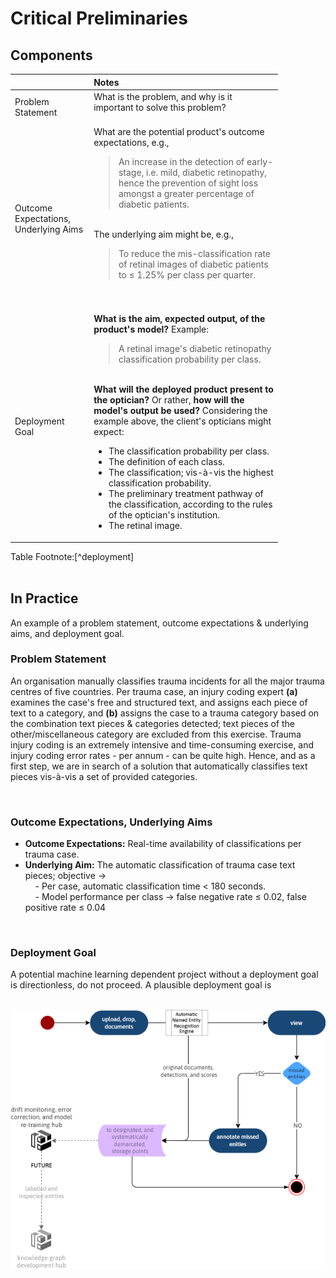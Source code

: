 # Critical Preliminaries

## Components

<table style="width: 85%;">
    <colgroup>
        <col span="1" style="width: 26.5%;">
        <col span="1" style="width: 63.5%;">
    </colgroup>
    <thead><tr style="text-align: left"><th></th><th>Notes</th></tr></thead>
    <tr><td>Problem Statement</td><td>What is the problem, and why is it important to solve this problem?<br><br></td></tr>
    <tr><td>Outcome Expectations, Underlying Aims</td>
        <td>What are the potential product's outcome expectations, e.g.,
        <blockquote>
            An increase in the detection of early-stage, i.e. mild, diabetic retinopathy, hence the prevention of sight loss amongst a greater percentage of diabetic patients.
        </blockquote>            
        <br>            
        The underlying aim might be, e.g.,            
        <blockquote>
            To reduce the mis-classification rate of retinal images of diabetic patients to ≤ 1.25% per class per quarter.
        </blockquote><br><br></td>
    </tr>
    <tr><td>Deployment Goal</td>
        <td><b>What is the aim, expected output, of the product's model?</b>  Example:
        <blockquote>
            A retinal image's diabetic retinopathy classification probability per class.
        </blockquote>        
        <br>        
        <b>What will the deployed product present to the optician?</b>  Or rather, <b>how will the model's output be used?</b>  Considering the example above, the client's opticians might expect:        
        <ul class="disc">
            <li class="disc">The classification probability per class.</li>
            <li class="disc">The definition of each class.</li>
            <li class="disc">The classification; vis-à-vis the highest classification probability.</li>
            <li class="disc">The preliminary treatment pathway of the classification, according to the rules of the optician's institution.</li>
            <li class="disc">The retinal image.</li>
        </ul></td>
  </tr>
</table>
Table Footnote:[^deployment]

<br>
<br>


## In Practice

An example of a problem statement, outcome expectations & underlying aims, and deployment goal.


### Problem Statement

An organisation manually classifies trauma incidents for all the major trauma centres of five countries.  Per trauma case, an injury coding expert <b>(a)</b> examines the case's free and structured text, and assigns each piece of text to a category, and <b>(b)</b> assigns the case to a trauma category based on the combination text pieces & categories detected; text pieces of the other/miscellaneous category are excluded from this exercise.  Trauma injury coding is an extremely intensive and time-consuming exercise, and injury coding error rates - per annum - can be quite high.  Hence, and as a first step, we are in search of a solution that automatically classifies text pieces vis-à-vis a set of provided categories.

<br>

### Outcome Expectations, Underlying Aims

* <b>Outcome Expectations:</b> Real-time availability of classifications per trauma case.
* <b>Underlying Aim:</b> The automatic classification of trauma case text pieces; objective &#8594;
  <br>&nbsp; &nbsp; - Per case, automatic classification time < 180 seconds.
  <br>&nbsp; &nbsp; - Model performance per class &rarr; false negative rate &#8804; 0.02, false positive rate &#8804; 0.04

<br>

### Deployment Goal

A potential machine learning dependent project without a deployment goal is directionless, do not proceed.  A plausible deployment goal is<br><br>

<img src='../assets/images/collection/deployment-goal.png' alt='input' class="x-small"/>

<br>
<br>

<br>
<br>

<br>
<br>

<br>
<br>

[^deployment]: This is not machine learning.  This is about integrating a machine learning model's output into a business product, and hence business operations.

<br>
<br>
